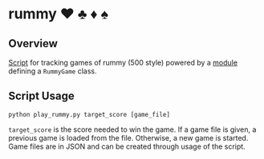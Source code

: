 # rummy :hearts: :clubs: :diamonds: :spades:

## Overview

[Script](play_rummy.py) for tracking games of rummy (500 style) powered by a [module](rummy.py) defining a `RummyGame` class.

## Script Usage

```
python play_rummy.py target_score [game_file]
```

`target_score` is the score needed to win the game. If a game file is given, a previous game is loaded from the file. Otherwise, a new game is started. Game files are in JSON and can be created through usage of the script.
